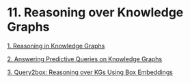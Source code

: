 # 11. Reasoning over Knowledge Graphs

[1. Reasoning in Knowledge Graphs](11%20Reasoning%20over%20Knowledge%20Graphs%20f198122468d448bd9e452a07d2249613/1%20Reasoning%20in%20Knowledge%20Graphs%2043aec111db0644f49a5b13bc762c9abd.md)

[2. Answering Predictive Queries on Knowledge Graphs](11%20Reasoning%20over%20Knowledge%20Graphs%20f198122468d448bd9e452a07d2249613/2%20Answering%20Predictive%20Queries%20on%20Knowledge%20Graphs%20c60ef9af1f704fa2a59b0314a61ff6e7.md)

[3. Query2box: Reasoning over KGs Using Box Embeddings](11%20Reasoning%20over%20Knowledge%20Graphs%20f198122468d448bd9e452a07d2249613/3%20Query2box%20Reasoning%20over%20KGs%20Using%20Box%20Embedding%20fc5257e44b51478090566629cf4e066b.md)